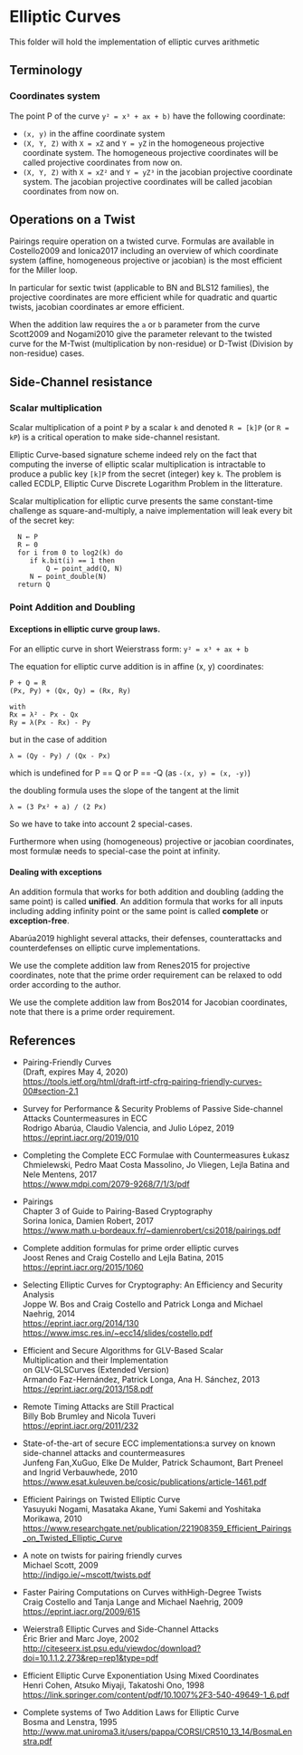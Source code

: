 # Elliptic Curves

This folder will hold the implementation of elliptic curves arithmetic

## Terminology

### Coordinates system

The point P of the curve `y² = x³ + ax + b)` have the following coordinate:

- `(x, y)` in the affine coordinate system
- `(X, Y, Z)` with `X = xZ` and `Y = yZ` in the homogeneous projective coordinate system.
  The homogeneous projective coordinates will be called projective coordinates from now on.
- `(X, Y, Z)` with `X = xZ²` and `Y = yZ³` in the jacobian projective coordinate system.
  The jacobian projective coordinates will be called jacobian coordinates from now on.

## Operations on a Twist

Pairings require operation on a twisted curve. Formulas are available
in Costello2009 and Ionica2017 including an overview of which coordinate system (affine, homogeneous projective or jacobian) is the most efficient for the Miller loop.

In particular for sextic twist (applicable to BN and BLS12 families), the projective coordinates are more efficient while for quadratic and quartic twists, jacobian coordinates ar emore efficient.

When the addition law requires the `a` or `b` parameter from the curve Scott2009 and Nogami2010 give the parameter relevant to the twisted curve for the M-Twist (multiplication by non-residue) or D-Twist (Division by non-residue) cases.

## Side-Channel resistance

### Scalar multiplication

Scalar multiplication of a point `P` by a scalar `k` and denoted `R = [k]P` (or `R = kP`)
is a critical operation to make side-channel resistant.

Elliptic Curve-based signature scheme indeed rely on the fact that computing the inverse of elliptic scalar multiplication is intractable to produce a public key `[k]P` from
the secret (integer) key `k`. The problem is called ECDLP, Elliptic Curve Discrete Logarithm Problem in the litterature.

Scalar multiplication for elliptic curve presents the same constant-time challenge as square-and-multiply, a naive implementation will leak every bit of the secret key:
```
  N ← P
  R ← 0
  for i from 0 to log2(k) do
     if k.bit(i) == 1 then
         Q ← point_add(Q, N)
     N ← point_double(N)
  return Q
```

### Point Addition and Doubling

#### Exceptions in elliptic curve group laws.

For an elliptic curve in short Weierstrass form: `y² = x³ + ax + b`

The equation for elliptic curve addition is in affine (x, y) coordinates:

```
P + Q = R
(Px, Py) + (Qx, Qy) = (Rx, Ry)

with
Rx = λ² - Px - Qx
Ry = λ(Px - Rx) - Py
```
but in the case of addition
```
λ = (Qy - Py) / (Qx - Px)
```
which is undefined for P == Q or P == -Q (as `-(x, y) = (x, -y)`)

the doubling formula uses the slope of the tangent at the limit

```
λ = (3 Px² + a) / (2 Px)
```

So we have to take into account 2 special-cases.

Furthermore when using (homogeneous) projective or jacobian coordinates, most formulæ
needs to special-case the point at infinity.

#### Dealing with exceptions

An addition formula that works for both addition and doubling (adding the same point) is called **unified**.
An addition formula that works for all inputs including adding infinity point or the same point is called **complete** or **exception-free**.

Abarúa2019 highlight several attacks, their defenses, counterattacks and counterdefenses
on elliptic curve implementations.

We use the complete addition law from Renes2015 for projective coordinates, note that the prime order requirement can be relaxed to odd order according to the author.

We use the complete addition law from Bos2014 for Jacobian coordinates, note that there is a prime order requirement.

## References

- Pairing-Friendly Curves\
  (Draft, expires May 4, 2020)\
  https://tools.ietf.org/html/draft-irtf-cfrg-pairing-friendly-curves-00#section-2.1

- Survey for Performance & Security Problems of Passive Side-channel Attacks     Countermeasures in ECC\
  Rodrigo Abarúa, Claudio Valencia, and Julio López, 2019\
  https://eprint.iacr.org/2019/010

- Completing the Complete ECC Formulae with Countermeasures
  Łukasz Chmielewski, Pedro Maat Costa Massolino, Jo Vliegen, Lejla Batina and Nele Mentens, 2017\
  https://www.mdpi.com/2079-9268/7/1/3/pdf

- Pairings\
  Chapter 3 of Guide to Pairing-Based Cryptography\
  Sorina Ionica, Damien Robert, 2017\
  https://www.math.u-bordeaux.fr/~damienrobert/csi2018/pairings.pdf

- Complete addition formulas for prime order elliptic curves\
  Joost Renes and Craig Costello and Lejla Batina, 2015\
  https://eprint.iacr.org/2015/1060

- Selecting Elliptic Curves for Cryptography: An Efficiency and Security Analysis\
  Joppe W. Bos and Craig Costello and Patrick Longa and Michael Naehrig, 2014\
  https://eprint.iacr.org/2014/130
  https://www.imsc.res.in/~ecc14/slides/costello.pdf

- Efficient and Secure Algorithms for GLV-Based Scalar\
  Multiplication and their Implementation\
  on GLV-GLSCurves (Extended Version)\
  Armando Faz-Hernández, Patrick Longa, Ana H. Sánchez, 2013\
  https://eprint.iacr.org/2013/158.pdf

- Remote Timing Attacks are Still Practical\
  Billy Bob Brumley and Nicola Tuveri\
  https://eprint.iacr.org/2011/232

- State-of-the-art of secure ECC implementations:a survey on known side-channel attacks and countermeasures\
  Junfeng Fan,XuGuo, Elke De Mulder, Patrick Schaumont, Bart Preneel and Ingrid Verbauwhede, 2010
  https://www.esat.kuleuven.be/cosic/publications/article-1461.pdf

- Efficient Pairings on Twisted Elliptic Curve\
  Yasuyuki Nogami, Masataka Akane, Yumi Sakemi and Yoshitaka Morikawa, 2010\
  https://www.researchgate.net/publication/221908359_Efficient_Pairings_on_Twisted_Elliptic_Curve

- A note on twists for pairing friendly curves\
  Michael Scott, 2009\
  http://indigo.ie/~mscott/twists.pdf

- Faster Pairing Computations on Curves withHigh-Degree Twists\
  Craig Costello and Tanja Lange and Michael Naehrig, 2009
  https://eprint.iacr.org/2009/615

- Weierstraß Elliptic Curves and Side-Channel Attacks\
  Éric Brier and Marc Joye, 2002\
  http://citeseerx.ist.psu.edu/viewdoc/download?doi=10.1.1.2.273&rep=rep1&type=pdf

- Efficient Elliptic Curve Exponentiation Using Mixed Coordinates\
  Henri Cohen, Atsuko Miyaji, Takatoshi Ono, 1998\
  https://link.springer.com/content/pdf/10.1007%2F3-540-49649-1_6.pdf

- Complete systems of Two Addition Laws for Elliptic Curve\
  Bosma and Lenstra, 1995\
  http://www.mat.uniroma3.it/users/pappa/CORSI/CR510_13_14/BosmaLenstra.pdf
